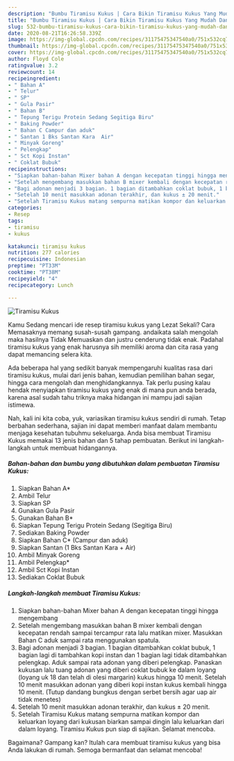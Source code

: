 ```yaml
---
description: "Bumbu Tiramisu Kukus | Cara Bikin Tiramisu Kukus Yang Mudah Dan Praktis"
title: "Bumbu Tiramisu Kukus | Cara Bikin Tiramisu Kukus Yang Mudah Dan Praktis"
slug: 532-bumbu-tiramisu-kukus-cara-bikin-tiramisu-kukus-yang-mudah-dan-praktis
date: 2020-08-21T16:26:58.339Z
image: https://img-global.cpcdn.com/recipes/31175475347540a0/751x532cq70/tiramisu-kukus-foto-resep-utama.jpg
thumbnail: https://img-global.cpcdn.com/recipes/31175475347540a0/751x532cq70/tiramisu-kukus-foto-resep-utama.jpg
cover: https://img-global.cpcdn.com/recipes/31175475347540a0/751x532cq70/tiramisu-kukus-foto-resep-utama.jpg
author: Floyd Cole
ratingvalue: 3.2
reviewcount: 14
recipeingredient:
- " Bahan A"
- " Telur"
- " SP"
- " Gula Pasir"
- " Bahan B"
- " Tepung Terigu Protein Sedang Segitiga Biru"
- " Baking Powder"
- " Bahan C Campur dan aduk"
- " Santan 1 Bks Santan Kara  Air"
- " Minyak Goreng"
- " Pelengkap"
- " Sct Kopi Instan"
- " Coklat Bubuk"
recipeinstructions:
- "Siapkan bahan-bahan Mixer bahan A dengan kecepatan tinggi hingga mengembang"
- "Setelah mengembang masukkan bahan B mixer kembali dengan kecepatan rendah sampai tercampur rata lalu matikan mixer. Masukkan Bahan C aduk sampai rata menggunakan spatula."
- "Bagi adonan menjadi 3 bagian. 1 bagian ditambahkan coklat bubuk, 1 bagian lagi di tambahkan kopi instan dan 1 bagian lagi tidak ditambahkan pelengkap. Aduk sampai rata adonan yang diberi pelengkap. Panaskan kukusan lalu tuang adonan yang diberi coklat bubuk ke dalam loyang (loyang uk 18 dan telah di olesi margarin) kukus hingga 10 menit. Setelah 10 menit masukkan adonan yang diberi kopi instan kukus kembali hingga 10 menit. (Tutup dandang bungkus dengan serbet bersih agar uap air tidak menetes)"
- "Setelah 10 menit masukkan adonan terakhir, dan kukus ± 20 menit."
- "Setelah Tiramisu Kukus matang sempurna matikan kompor dan keluarkan loyang dari kukusan biarkan sampai dingin lalu keluarkan dari dalam loyang. Tiramisu Kukus pun siap di sajikan. Selamat mencoba."
categories:
- Resep
tags:
- tiramisu
- kukus

katakunci: tiramisu kukus 
nutrition: 277 calories
recipecuisine: Indonesian
preptime: "PT33M"
cooktime: "PT38M"
recipeyield: "4"
recipecategory: Lunch

---
```



![Tiramisu Kukus](https://img-global.cpcdn.com/recipes/31175475347540a0/751x532cq70/tiramisu-kukus-foto-resep-utama.jpg)

Kamu Sedang mencari ide resep tiramisu kukus yang Lezat Sekali? Cara Memasaknya memang susah-susah gampang. andaikata salah mengolah maka hasilnya Tidak Memuaskan dan justru cenderung tidak enak. Padahal tiramisu kukus yang enak harusnya sih memiliki aroma dan cita rasa yang dapat memancing selera kita.

Ada beberapa hal yang sedikit banyak mempengaruhi kualitas rasa dari tiramisu kukus, mulai dari jenis bahan, kemudian pemilihan bahan segar, hingga cara mengolah dan menghidangkannya. Tak perlu pusing kalau hendak menyiapkan tiramisu kukus yang enak di mana pun anda berada, karena asal sudah tahu triknya maka hidangan ini mampu jadi sajian istimewa.




Nah, kali ini kita coba, yuk, variasikan tiramisu kukus sendiri di rumah. Tetap berbahan sederhana, sajian ini dapat memberi manfaat dalam membantu menjaga kesehatan tubuhmu sekeluarga. Anda bisa membuat Tiramisu Kukus memakai 13 jenis bahan dan 5 tahap pembuatan. Berikut ini langkah-langkah untuk membuat hidangannya.

<!--inarticleads1-->

##### Bahan-bahan dan bumbu yang dibutuhkan dalam pembuatan Tiramisu Kukus:

1. Siapkan  Bahan A*
1. Ambil  Telur
1. Siapkan  SP
1. Gunakan  Gula Pasir
1. Gunakan  Bahan B*
1. Siapkan  Tepung Terigu Protein Sedang (Segitiga Biru)
1. Sediakan  Baking Powder
1. Siapkan  Bahan C* (Campur dan aduk)
1. Siapkan  Santan (1 Bks Santan Kara + Air)
1. Ambil  Minyak Goreng
1. Ambil  Pelengkap*
1. Ambil  Sct Kopi Instan
1. Sediakan  Coklat Bubuk




<!--inarticleads2-->

##### Langkah-langkah membuat Tiramisu Kukus:

1. Siapkan bahan-bahan Mixer bahan A dengan kecepatan tinggi hingga mengembang
1. Setelah mengembang masukkan bahan B mixer kembali dengan kecepatan rendah sampai tercampur rata lalu matikan mixer. Masukkan Bahan C aduk sampai rata menggunakan spatula.
1. Bagi adonan menjadi 3 bagian. 1 bagian ditambahkan coklat bubuk, 1 bagian lagi di tambahkan kopi instan dan 1 bagian lagi tidak ditambahkan pelengkap. Aduk sampai rata adonan yang diberi pelengkap. Panaskan kukusan lalu tuang adonan yang diberi coklat bubuk ke dalam loyang (loyang uk 18 dan telah di olesi margarin) kukus hingga 10 menit. Setelah 10 menit masukkan adonan yang diberi kopi instan kukus kembali hingga 10 menit. (Tutup dandang bungkus dengan serbet bersih agar uap air tidak menetes)
1. Setelah 10 menit masukkan adonan terakhir, dan kukus ± 20 menit.
1. Setelah Tiramisu Kukus matang sempurna matikan kompor dan keluarkan loyang dari kukusan biarkan sampai dingin lalu keluarkan dari dalam loyang. Tiramisu Kukus pun siap di sajikan. Selamat mencoba.




Bagaimana? Gampang kan? Itulah cara membuat tiramisu kukus yang bisa Anda lakukan di rumah. Semoga bermanfaat dan selamat mencoba!
